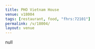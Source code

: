 ```yaml
---
title: PHO Vietnam House
venue: v18004
tags: [restaurant, food, "fhrs:72101"]
permalink: /v/18004/
layout: venue
---
```

null